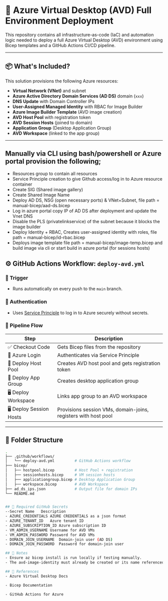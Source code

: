 # 🚀 Azure Virtual Desktop (AVD) Full Environment Deployment

This repository contains all infrastructure-as-code (IaC) and automation logic needed to deploy a full Azure Virtual Desktop (AVD) environment using Bicep templates and a GitHub Actions CI/CD pipeline.

---

## 📦 What's Included?

This solution provisions the following Azure resources:

- **Virtual Network (VNet)** and subnet
- **Azure Active Directory Domain Services (AD DS)** domain (`xxx`)
- **DNS Update** with Domain Controller IPs
- **User-Assigned Managed Identity** with RBAC for Image Builder
- **Azure Image Builder Template** (AVD image creation)
- **AVD Host Pool** with registration token
- **AVD Session Hosts** (joined to domain)
- **Application Group** (Desktop Application Group)
- **AVD Workspace** (linked to the app group)

---

## Manually via CLI using bash/powershell or Azure portal provision the following;
- Resources group to contain all resources
- Service Principle creation to give Github access/log in to Azure resource container
- Create SIG (Shared image gallery)
- Create Shared Image Name
- Deploy AD DS, NSG (open necessary ports) & VNet+Subnet, file path = manual-bicep/aad-ds.bicep
- Log in azure portal copy IP of AD DS after deployment and update the Vnet DNS
- Disable the PLS (privatelinkservice) of the subnet because it blocks the image builder
- Deploy Identity + RBAC, Creates user-assigned identity with roles, file path = manual-bicep/id-rbac.bicep
- Deploys image template file path = manual-bicep/image-temp.bicep and build image via cli or start build in azure portal (for sessions hosts)


## ⚙️ GitHub Actions Workflow: `deploy-avd.yml`

### 🔁 Trigger
- Runs automatically on every push to the `main` branch.

### 🔐 Authentication
- Uses [Service Principle](https://learn.microsoft.com/en-us/azure/developer/github/connect-from-azure?tabs=azure-cli%2Clinux) to log in to Azure securely without secrets.

### 🧱 Pipeline Flow

| Step | Description |
|------|-------------|
| ✅ Checkout Code | Gets Bicep files from the repository |
| 🔐 Azure Login | Authenticates via Service Principle |
| 🧩 Deploy Host Pool | Creates AVD host pool and gets registration token |
| 🧠 Deploy App Group | Creates desktop application group |
| 🖥️ Deploy Workspace | Links app group to an AVD workspace |
| 🖥️ Deploy Session Hosts | Provisions session VMs, domain-joins, registers with host pool |

---

## 📁 Folder Structure

```bash
.
├── .github/workflows/
│   └── deploy-avd.yml         # GitHub Actions workflow
├── bicep/
│   ├── hostpool.bicep         # Host Pool + registration
│   ├── sessionhosts.bicep     # VM session hosts
│   ├── applicationgroup.bicep # Desktop Application Group
│   ├── workspace.bicep        # AVD Workspace
├── ad_ds_ips.json             # Output file for domain IPs
└── README.md


## 🔑 Required GitHub Secrets
--Secret Name	Description
- AZURE_CREDENTIALS	AZURE CREDENTIALS as a json format
- AZURE_TENANT_ID	Azure tenant ID
- AZURE_SUBSCRIPTION_ID	Azure subscription ID
- VM_ADMIN_USERNAME	Username for AVD VMs
- VM_ADMIN_PASSWORD	Password for AVD VMs
- DOMAIN_JOIN_USERNAME	Domain-join user (AD DS)
- DOMAIN_JOIN_PASSWORD	Password for domain-join user

## 📝 Notes
- Ensure az bicep install is run locally if testing manually.
- The avd-image-identity must already be created or its name referenced correctly in id-rbac.bicep.

## 📘 References
- Azure Virtual Desktop Docs

- Bicep Documentation

- GitHub Actions for Azure
